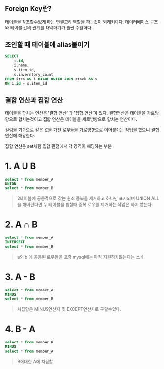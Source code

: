 ## Foreign Key란?
테이블을 참조할수있게 하는 연결고리 역할을 하는것이 외래키이다.
데이터베이스 구조와 테이블 간의 관계를 파악하기가 훨씬 수월하다.

## 조인할 때 테이블에 alias붙이기
```sql
SELECT 
	i.id,
	i.name,
	s.item_id,
	s.inverntory_count
FROM item AS i RIGHT OUTER JOIN stock AS s
ON i.id = s.item_id
```

## 결합 연산과 집합 연산
테이블을 합치는 연산은 '결합 연산' 과 '집합 연산'이 있다.
결합연산은 테이블을 가로방향으로 합치는것이고
집합 연산은 테이블을 세로방향으로 합치는 연산이다.

컬럼을 기준으로 같은 값을 가진 로우들을 가로방향으로 이어붙이는 작업을 했으니 결합연산에 해당한다.

집합 연산은 set처럼 집합 관점에서 각 영역이 해당하는 부분
# 1. A **U B**
```sql
select * from member_A
UNION
select * from member_B
```
> 2테이블에 공통적으로 갖는 원소 중복을 제거하고 하나만 표시되며 UNION ALL을 해버린다면 두 테이블을 합칠때 중복 로우를 제거하는 작업은 하지 않는다.

# **2. A ∩ B**
```sql
select * from member_A
INTERSECT
select * from member_B
```
> a와 b 에 공통된 로우들을 포함
mysql에는 아직 지원하지않는다는 소식

# **3. A - B**
```sql
select * from member_A
MINUS
select * from member_B
```
> 차집합은 MINUS연산자 및 EXCEPT연산자로 구할수있다.

# **4. B - A**
```sql
select * from member_B
MINUS
select * from member_A
```
> B에대한 A에 차집합

